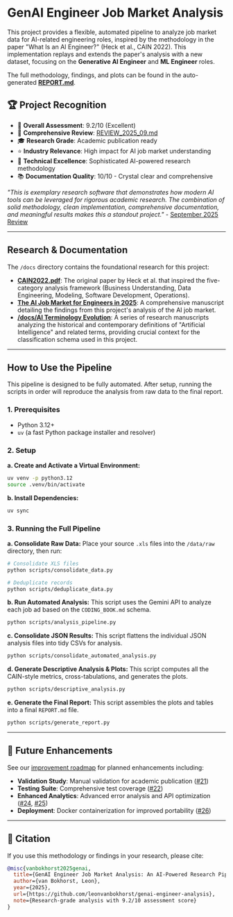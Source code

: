 # GenAI Engineer Job Market Analysis

This project provides a flexible, automated pipeline to analyze job market data for AI-related engineering roles, inspired by the methodology in the paper "What Is an AI Engineer?" (Heck et al., CAIN 2022). This implementation replays and extends the paper's analysis with a new dataset, focusing on the **Generative AI Engineer** and **ML Engineer** roles.

The full methodology, findings, and plots can be found in the auto-generated **[REPORT.md](REPORT.md)**.

## 🏆 Project Recognition

- 🎯 **Overall Assessment**: 9.2/10 (Excellent)
- 📄 **Comprehensive Review**: [REVIEW_2025_09.md](REVIEW_2025_09.md)
- 🎓 **Research Grade**: Academic publication ready
- ⭐ **Industry Relevance**: High impact for AI job market understanding
- 🔬 **Technical Excellence**: Sophisticated AI-powered research methodology
- 📚 **Documentation Quality**: 10/10 - Crystal clear and comprehensive

*"This is exemplary research software that demonstrates how modern AI tools can be leveraged for rigorous academic research. The combination of solid methodology, clean implementation, comprehensive documentation, and meaningful results makes this a standout project."* - [September 2025 Review](REVIEW_2025_09.md)

---

## Research & Documentation

The `/docs` directory contains the foundational research for this project:

- **[CAIN2022.pdf](docs/CAIN2022.pdf)**: The original paper by Heck et al. that inspired the five-category analysis framework (Business Understanding, Data Engineering, Modeling, Software Development, Operations).
- **[The AI Job Market for Engineers in 2025](docs/The%20AI%20Job%20Market%20for%20Engineers%20in%202025_%20A%20Comprehensive%20Field%20Research%20Report.md)**: A comprehensive manuscript detailing the findings from this project's analysis of the AI job market.
- **[/docs/AI Terminology Evolution](docs/AI%20Terminology%20Evolution/The%20Evolving%20Definition%20of%20AI:%20A%20Historical%20and%20Contemporary%20Analysis.md)**: A series of research manuscripts analyzing the historical and contemporary definitions of "Artificial Intelligence" and related terms, providing crucial context for the classification schema used in this project.

---

## How to Use the Pipeline

This pipeline is designed to be fully automated. After setup, running the scripts in order will reproduce the analysis from raw data to the final report.

### 1. Prerequisites

- Python 3.12+
- `uv` (a fast Python package installer and resolver)

### 2. Setup

**a. Create and Activate a Virtual Environment:**

```bash
uv venv -p python3.12
source .venv/bin/activate
```

**b. Install Dependencies:**

```bash
uv sync
```

### 3. Running the Full Pipeline

**a. Consolidate Raw Data:**
Place your source `.xls` files into the `/data/raw` directory, then run:

```bash
# Consolidate XLS files
python scripts/consolidate_data.py

# Deduplicate records
python scripts/deduplicate_data.py
```

**b. Run Automated Analysis:**
This script uses the Gemini API to analyze each job ad based on the `CODING_BOOK.md` schema.

```bash
python scripts/analysis_pipeline.py
```

**c. Consolidate JSON Results:**
This script flattens the individual JSON analysis files into tidy CSVs for analysis.

```bash
python scripts/consolidate_automated_analysis.py
```

**d. Generate Descriptive Analysis & Plots:**
This script computes all the CAIN-style metrics, cross-tabulations, and generates the plots.

```bash
python scripts/descriptive_analysis.py
```

**e. Generate the Final Report:**
This script assembles the plots and tables into a final `REPORT.md` file.

```bash
python scripts/generate_report.py
```

---

## 🚀 Future Enhancements

See our [improvement roadmap](https://github.com/leonvanbokhorst/genai-engineer-analysis/issues) for planned enhancements including:

- **Validation Study**: Manual validation for academic publication ([#21](https://github.com/leonvanbokhorst/genai-engineer-analysis/issues/21))
- **Testing Suite**: Comprehensive test coverage ([#22](https://github.com/leonvanbokhorst/genai-engineer-analysis/issues/22))
- **Enhanced Analytics**: Advanced error analysis and API optimization ([#24](https://github.com/leonvanbokhorst/genai-engineer-analysis/issues/24), [#25](https://github.com/leonvanbokhorst/genai-engineer-analysis/issues/25))
- **Deployment**: Docker containerization for improved portability ([#26](https://github.com/leonvanbokhorst/genai-engineer-analysis/issues/26))

---

## 📖 Citation

If you use this methodology or findings in your research, please cite:

```bibtex
@misc{vanbokhorst2025genai,
  title={GenAI Engineer Job Market Analysis: An AI-Powered Research Pipeline},
  author={van Bokhorst, Leon},
  year={2025},
  url={https://github.com/leonvanbokhorst/genai-engineer-analysis},
  note={Research-grade analysis with 9.2/10 assessment score}
}
```